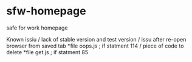 # sfw-homepage
safe for work homepage

Known issiu
/ lack of stable version and test version
/ issu after re-open browser from saved tab
  *file oops.js ; if statment 114
/ piece of code to delete
  *file get.js ; if statment 85
